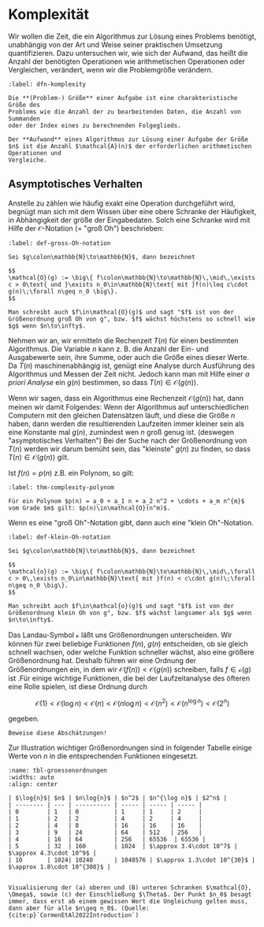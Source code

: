 # Komplexität

Wir wollen die Zeit, die ein Algorithmus zur Lösung eines Problems benötigt,
unabhängig von der Art und Weise seiner praktischen Umsetzung quantifizieren.
Dazu untersuchen wir, wie sich der Aufwand, das heißt die Anzahl der
benötigten Operationen wie arithmetischen Operationen oder Vergleichen,
verändert, wenn wir die Problemgröße verändern.

```{prf:defintion} Problemgröße und Aufwand
:label: dfn-komplexity

Die **(Problem-) Größe** einer Aufgabe ist eine charakteristische Größe des
Problems wie die Anzahl der zu bearbeitenden Daten, die Anzahl von Summanden
oder der Index eines zu berechnenden Folgeglieds.

Der **Aufwand** eines Algorithmus zur Lösung einer Aufgabe der Größe
$n$ ist die Anzahl $\mathcal{A}(n)$ der erforderlichen arithmetischen Operationen und
Vergleiche.
```


## Asymptotisches Verhalten

Anstelle zu zählen wie häufig exakt eine Operation durchgeführt wird, begnügt man sich mit dem Wissen über eine obere Schranke der Häufigkeit, in Abhängigkeit der größe der Eingabedaten. Solch eine Schranke wird mit Hilfe der $\mathcal{O}$-Notation (= "groß Oh") beschrieben:

```{prf:definition}
:label: def-gross-Oh-notation

Sei $g\colon\mathbb{N}\to\mathbb{N}$, dann bezeichnet

$$
\mathcal{O}(g) := \big\{ f\colon\mathbb{N}\to\mathbb{N}\,\mid\,\exists c > 0\text{ und }\exists n_0\in\mathbb{N}\text{ mit }f(n)\leq c\cdot g(n)\;\forall n\geq n_0 \big\}.
$$

Man schreibt auch $f\in\mathcal{O}(g)$ und sagt "$f$ ist von der Größenordnung groß Oh von g", bzw. $f$ wächst höchstens so schnell wie $g$ wenn $n\to\infty$.
```

Nehmen wir an, wir ermitteln die Rechenzeit $T(n)$ für einen bestimmten Algorithmus. Die Variable $n$
kann z. B. die Anzahl der Ein- und Ausgabewerte sein, ihre Summe, oder auch die Größe eines dieser
Werte. Da $T(n)$ maschinenabhängig ist, genügt eine Analyse durch Ausführung des Algorithmus und Messen
der Zeit nicht. Jedoch kann man mit Hilfe einer *a priori Analyse* ein $g(n)$ bestimmen, so dass $T(n) \in \mathcal{O}(g(n))$.

Wenn wir sagen, dass ein Algorithmus eine Rechenzeit $\mathcal{O}(g(n))$ hat, dann meinen wir damit Folgendes:
Wenn der Algorithmus auf unterschiedlichen Computern mit den gleichen Datensätzen läuft, und
diese die Größe $n$ haben, dann werden die resultierenden Laufzeiten immer kleiner sein als eine Konstante
mal $g(n)$, zumindest wen $n$ groß genug ist. (deswegen "asymptotisches Verhalten") Bei der Suche nach der
Größenordnung von $T(n)$ werden wir darum bemüht sein, das "kleinste" $g(n)$
zu finden, so dass $T(n) \in \mathcal{O}(g(n))$ gilt.


Ist $f(n)=p(n)$ z.B. ein Polynom, so gilt:

```{prf:theorem} Polynomielle Komplexität
:label: thm-complexity-polynom

Für ein Polynom $p(n) = a_0 + a_1 n + a_2 n^2 + \cdots + a_m n^{m}$ vom Grade $m$ gilt: $p(n)\in\mathcal{O}(n^m)$.
```

Wenn es eine "groß Oh"-Notation gibt, dann auch eine "klein Oh"-Notation.

```{prf:definition}
:label: def-klein-Oh-notation

Sei $g\colon\mathbb{N}\to\mathbb{N}$, dann bezeichnet

$$
\mathcal{o}(g) := \big\{ f\colon\mathbb{N}\to\mathbb{N}\,\mid\,\forall c > 0\,\exists n_0\in\mathbb{N}\text{ mit }f(n) < c\cdot g(n)\;\forall n\geq n_0 \big\}.
$$

Man schreibt auch $f\in\mathcal{o}(g)$ und sagt "$f$ ist von der Größenordnung klein Oh von g", bzw. $f$ wächst langsamer als $g$ wenn $n\to\infty$.
```

Das Landau-Symbol $\mathcal{o}$ läßt uns Größenordnungen unterscheiden. Wir können für zwei beliebige Funktionen
$f(n)$, $g(n)$ entscheiden, ob sie gleich schnell wachsen, oder welche Funktion schneller wächst, also eine größere
Größenordnung hat. Deshalb führen wir eine Ordnung der Größenordnungen ein, in dem wir $\mathcal{O}(f(n)) < \mathcal{O}(g(n))$
schreiben, falls $f \in \mathcal{o}(g)$ ist .Für einige wichtige Funktionen, die bei der Laufzeitanalyse des öfteren
eine Rolle spielen, ist diese Ordnung durch

$$
\mathcal{O}(1) < \mathcal{O}(\log n) < \mathcal{O}(n) < \mathcal{O}(n \log n) < \mathcal{O}(n^2) < \mathcal{O}(n^{\log n}) < \mathcal{O}(2^n)
$$

gegeben.

```{exercise}
Beweise diese Abschätzungen!
```

Zur Illustration wichtiger Größenordnungen sind in folgender Tabelle einige Werte von $n$ in die entsprechenden Funktionen eingesetzt.

```{table} Wachstum verschiedener Größenordnungen
:name: tbl-groessenordnungen
:widths: auto
:align: center

| $\log{n}$| $n$ | $n\log{n}$ | $n^2$ | $n^{\log n}$ | $2^n$ |
| -------- | --- | ---------- | ----- | ----- | ----- |
| 0        | 1   | 0          | 1     | 1     | 2     |
| 1        | 2   | 2          | 4     | 2     | 4     |
| 2        | 4   | 8          | 16    | 16    | 16    |
| 3        | 9   | 24         | 64    | 512   | 256   |
| 4        | 16  | 64         | 256   | 65536  | 65536 |
| 5        | 32  | 160        | 1024  | $\approx 3.4\cdot 10^7$ | $\approx 4.3\cdot 10^9$ |
| 10       | 1024| 10240      | 1048576 | $\approx 1.3\cdot 10^{30}$ | $\approx 1.8\cdot 10^{308}$ |
```



```{figure} images/asymptotisches-verhalten.png

Visualisierung der (a) oberen und (B) unteren Schranken $\mathcal{O}, \Omega$, sowie (c) der Einschließung $\Theta$. Der Punkt $n_0$ besagt immer, dass erst ab einem gewissen Wert die Ungleichung gelten muss, dann aber für alle $n\geq n_0$. (Quelle: {cite:p}`CormenEtAl2022Introduction`)
```
